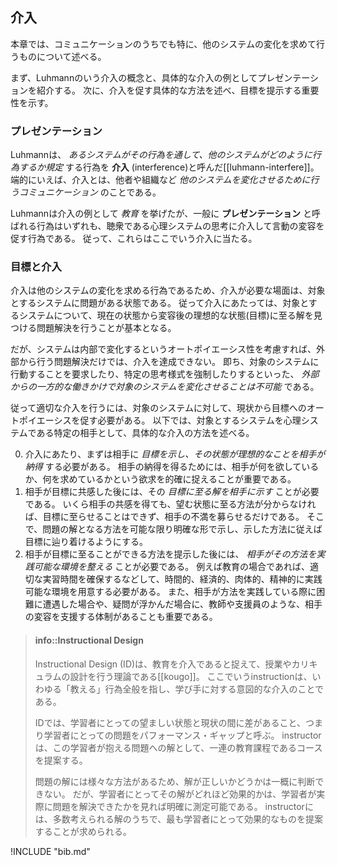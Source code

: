 
## 介入
本章では、コミュニケーションのうちでも特に、他のシステムの変化を求めて行うものについて述べる。

まず、Luhmannのいう介入の概念と、具体的な介入の例としてプレゼンテーションを紹介する。
次に、介入を促す具体的な方法を述べ、目標を提示する重要性を示す。


### プレゼンテーション
Luhmannは、 *あるシステムがその行為を通して、他のシステムがどのように行為するか規定* する行為を **介入** (interference)と呼んだ\[[luhmann-interfere]\]。
端的にいえば、介入とは、他者や組織など *他のシステムを変化させるために行うコミュニケーション* のことである。

Luhmannは介入の例として *教育* を挙げたが、一般に **プレゼンテーション** と呼ばれる行為はいずれも、聴衆である心理システムの思考に介入して言動の変容を促す行為である。
従って、これらはここでいう介入に当たる。


### 目標と介入
介入は他のシステムの変化を求める行為であるため、介入が必要な場面は、対象とするシステムに問題がある状態である。
従って介入にあたっては、対象とするシステムについて、現在の状態から変容後の理想的な状態(目標)に至る解を見つける問題解決を行うことが基本となる。

だが、システムは内部で変化するというオートポイエーシス性を考慮すれば、外部から行う問題解決だけでは、介入を達成できない。
即ち、対象のシステムに行動することを要求したり、特定の思考様式を強制したりするといった、 *外部からの一方的な働きかけで対象のシステムを変化させることは不可能* である。

従って適切な介入を行うには、対象のシステムに対して、現状から目標へのオートポイエーシスを促す必要がある。
以下では、対象とするシステムを心理システムである特定の相手として、具体的な介入の方法を述べる。

0. 介入にあたり、まずは相手に *目標を示し、その状態が理想的なことを相手が納得* する必要がある。
	相手の納得を得るためには、相手が何を欲しているか、何を求めているかという欲求を的確に捉えることが重要である。
0. 相手が目標に共感した後には、その *目標に至る解を相手に示す* ことが必要である。
	いくら相手の共感を得ても、望む状態に至る方法が分からなければ、目標に至らせることはできず、相手の不満を募らせるだけである。
	そこで、問題の解となる方法を可能な限り明確な形で示し、示した方法に従えば目標に辿り着けるようにする。
0. 相手が目標に至ることができる方法を提示した後には、 *相手がその方法を実践可能な環境を整える* ことが必要である。
	例えば教育の場合であれば、適切な実習時間を確保するなどして、時間的、経済的、肉体的、精神的に実践可能な環境を用意する必要がある。
	また、相手が方法を実践している際に困難に遭遇した場合や、疑問が浮かんだ場合に、教師や支援員のような、相手の変容を支援する体制があることも重要である。

> #### info::Instructional Design
>
> Instructional Design (ID)は、教育を介入であると捉えて、授業やカリキュラムの設計を行う理論である\[[kougo]\]。
ここでいうinstructionは、いわゆる「教える」行為全般を指し、学び手に対する意図的な介入のことである。
>
> IDでは、学習者にとっての望ましい状態と現状の間に差があること、つまり学習者にとっての問題をパフォーマンス・ギャップと呼ぶ。
instructorは、この学習者が抱える問題への解として、一連の教育課程であるコースを提案する。
>
> 問題の解には様々な方法があるため、解が正しいかどうかは一概に判断できない。
だが、学習者にとってその解がどれほど効果的かは、学習者が実際に問題を解決できたかを見れば明確に測定可能である。
instructorには、多数考えられる解のうちで、最も学習者にとって効果的なものを提案することが求められる。


!INCLUDE "bib.md"
